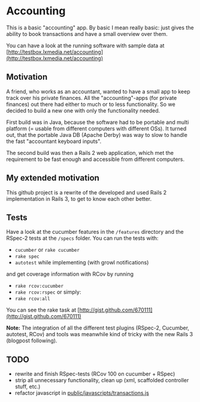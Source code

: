 # Accounting
This is a basic "accounting" app. By basic I mean really basic: just gives the ability to book transactions and have a small overview over them.

You can have a look at the running software with sample data at [http://testbox.lxmedia.net/accounting](http://testbox.lxmedia.net/accounting)

## Motivation
A friend, who works as an accountant, wanted to have a small app to keep track over his private finances. All the "accounting"-apps (for private finances) out there had either to much or to less functionality. So we decided to build a new one with only the functionality needed.

First build was in Java, because the software had to be portable and multi platform (= usable from different computers with different OSs). It turned out, that the portable Java DB (Apache Derby) was way to slow to handle the fast "accountant keyboard inputs".

The second build was then a Rails 2 web application, which met the requirement to be fast enough and accessible from different computers.

## My extended motivation
This github project is a rewrite of the developed and used Rails 2 implementation in Rails 3, to get to know each other better.

## Tests
Have a look at the cucumber features in the `/features` directory and the RSpec-2 tests at the `/specs` folder. You can run the tests with:

* `cucumber` or `rake cucumber`
* `rake spec`
* `autotest` while implementing (with growl notifications)

and get coverage information with RCov by running

* `rake rcov:cucumber`
* `rake rcov:rspec` or simply:
* `rake rcov:all`

You can see the rake task at [http://gist.github.com/670111](http://gist.github.com/670111)

**Note:** The integration of all the different test plugins (RSpec-2, Cucumber, autotest, RCov) and tools was meanwhile kind of tricky with the new Rails 3 (blogpost following).

## TODO
* rewrite and finish RSpec-tests (RCov 100 on cucumber + RSpec)
* strip all unnecessary functionality, clean up (xml, scaffolded controller stuff, etc.)
* refactor javascript in [public/javascripts/transactions.js](http://github.com/alexdreher/accounting/blob/master/public/javascripts/transactions.js)
